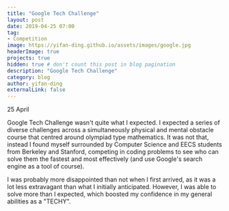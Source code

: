 ```yaml
---
title: "Google Tech Challenge"
layout: post
date: 2019-04-25 07:00
tag:
- Competition
image: https://yifan-ding.github.io/assets/images/google.jpg
headerImage: true
projects: true
hidden: true # don't count this post in blog pagination
description: "Google Tech Challenge"
category: blog
author: yifan-ding
externalLink: false
---
```


25 April

Google Tech Challenge wasn't quite what I expected. I expected a series of diverse challenges across a simultaneously physical and mental obstacle course that centred around olympiad type mathematics. It was not that, instead I found myself surrounded by Computer Science and EECS students from Berkeley and Stanford, competing in coding problems to see who can solve them the fastest and most effectively (and use Google's search engine as a tool of course).

I was probably more disappointed than not when I first arrived, as it was a lot less extravagant than what I initially anticipated. However, I was able to solve more than I expected, which boosted my confidence in my general abilities as a "TECHY".
